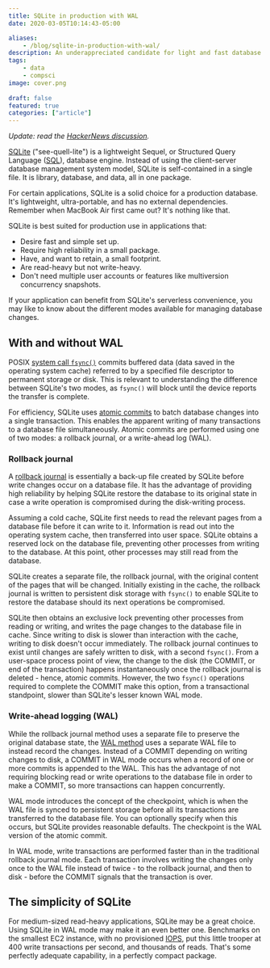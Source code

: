 ```yaml
---
title: SQLite in production with WAL
date: 2020-03-05T10:14:43-05:00

aliases:
    - /blog/sqlite-in-production-with-wal/
description: An underappreciated candidate for light and fast database transactions.
tags:
    - data
    - compsci
image: cover.png
 
draft: false
featured: true
categories: ["article"]
---
```


_Update: read the [HackerNews discussion](https://news.ycombinator.com/item?id=27237919)._

[SQLite](https://sqlite.org/index.html) ("see-quell-lite") is a lightweight Sequel, or Structured Query Language ([SQL](https://en.wikipedia.org/wiki/SQL)), database engine. Instead of using the client-server database management system model, SQLite is self-contained in a single file. It is library, database, and data, all in one package.

For certain applications, SQLite is a solid choice for a production database. It's lightweight, ultra-portable, and has no external dependencies. Remember when MacBook Air first came out? It's nothing like that.

SQLite is best suited for production use in applications that:

- Desire fast and simple set up.
- Require high reliability in a small package.
- Have, and want to retain, a small footprint.
- Are read-heavy but not write-heavy.
- Don't need multiple user accounts or features like multiversion concurrency snapshots.

If your application can benefit from SQLite's serverless convenience, you may like to know about the different modes available for managing database changes.

## With and without WAL

POSIX [system call `fsync()`](https://linux.die.net/man/2/fsync) commits buffered data (data saved in the operating system cache) referred to by a specified file descriptor to permanent storage or disk. This is relevant to understanding the difference between SQLite's two modes, as `fsync()` will block until the device reports the transfer is complete.

For efficiency, SQLite uses [atomic commits](https://sqlite.org/atomiccommit.html) to batch database changes into a single transaction. This enables the apparent writing of many transactions to a database file simultaneously. Atomic commits are performed using one of two modes: a rollback journal, or a write-ahead log (WAL).

### Rollback journal

A [rollback journal](https://www.sqlite.org/lockingv3.html#rollback) is essentially a back-up file created by SQLite before write changes occur on a database file. It has the advantage of providing high reliability by helping SQLite restore the database to its original state in case a write operation is compromised during the disk-writing process.

Assuming a cold cache, SQLite first needs to read the relevant pages from a database file before it can write to it. Information is read out into the operating system cache, then transferred into user space. SQLite obtains a reserved lock on the database file, preventing other processes from writing to the database. At this point, other processes may still read from the database.

SQLite creates a separate file, the rollback journal, with the original content of the pages that will be changed. Initially existing in the cache, the rollback journal is written to persistent disk storage with `fsync()` to enable SQLite to restore the database should its next operations be compromised.

SQLite then obtains an exclusive lock preventing other processes from reading or writing, and writes the page changes to the database file in cache. Since writing to disk is slower than interaction with the cache, writing to disk doesn't occur immediately. The rollback journal continues to exist until changes are safely written to disk, with a second `fsync()`. From a user-space process point of view, the change to the disk (the COMMIT, or end of the transaction) happens instantaneously once the rollback journal is deleted - hence, atomic commits. However, the two `fsync()` operations required to complete the COMMIT make this option, from a transactional standpoint, slower than SQLite's lesser known WAL mode.

### Write-ahead logging (WAL)

While the rollback journal method uses a separate file to preserve the original database state, the [WAL method](https://www.sqlite.org/wal.html) uses a separate WAL file to instead record the changes. Instead of a COMMIT depending on writing changes to disk, a COMMIT in WAL mode occurs when a record of one or more commits is appended to the WAL. This has the advantage of not requiring blocking read or write operations to the database file in order to make a COMMIT, so more transactions can happen concurrently.

WAL mode introduces the concept of the checkpoint, which is when the WAL file is synced to persistent storage before all its transactions are transferred to the database file. You can optionally specify when this occurs, but SQLite provides reasonable defaults. The checkpoint is the WAL version of the atomic commit.

In WAL mode, write transactions are performed faster than in the traditional rollback journal mode. Each transaction involves writing the changes only once to the WAL file instead of twice - to the rollback journal, and then to disk - before the COMMIT signals that the transaction is over.

## The simplicity of SQLite

For medium-sized read-heavy applications, SQLite may be a great choice. Using SQLite in WAL mode may make it an even better one. Benchmarks on the smallest EC2 instance, with no provisioned [IOPS](https://en.wikipedia.org/wiki/IOPS), put this little trooper at 400 write transactions per second, and thousands of reads. That's some perfectly adequate capability, in a perfectly compact package.
